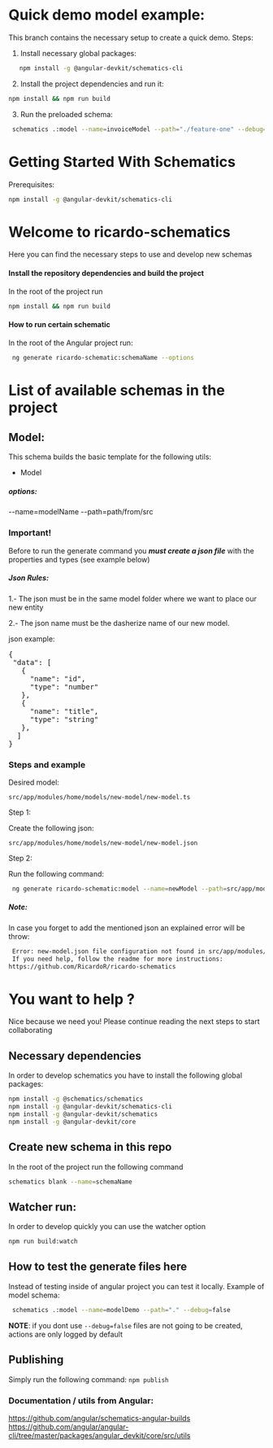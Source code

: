# Quick demo model example:

This branch contains the necessary setup to create a quick demo. Steps:

1. Install necessary global packages:

```bash
   npm install -g @angular-devkit/schematics-cli
```

2. Install the project dependencies and run it:

```bash
npm install && npm run build
```

3. Run the preloaded schema:

```bash
 schematics .:model --name=invoiceModel --path="./feature-one" --debug=false
```

# Getting Started With Schematics

Prerequisites:

```bash
npm install -g @angular-devkit/schematics-cli
```

# Welcome to ricardo-schematics

Here you can find the necessary steps to use and develop new schemas

#### Install the repository dependencies and build the project

In the root of the project run

```bash
npm install && npm run build
```

#### How to run certain schematic

In the root of the Angular project run:

```bash
 ng generate ricardo-schematic:schemaName --options
```

# List of available schemas in the project

## Model:

This schema builds the basic template for the following utils:

- Model

##### options:

--name=modelName
--path=path/from/src

### Important!

Before to run the generate command you **_must create a json file_** with the properties and types (see example below)

##### Json Rules:

1.- The json must be in the same model folder where we want to place our new entity

2.- The json name must be the dasherize name of our new model.

json example:

<pre>
{
 "data": [
   {
     "name": "id",
     "type": "number"
   },
   {
     "name": "title",
     "type": "string"
   },
  ]
}
</pre>

### Steps and example

Desired model:

`src/app/modules/home/models/new-model/new-model.ts`

Step 1:

Create the following json:

`src/app/modules/home/models/new-model/new-model.json`

Step 2:

Run the following command:

```bash
 ng generate ricardo-schematic:model --name=newModel --path=src/app/modules/home
```

##### Note:

In case you forget to add the mentioned json an explained error will be throw:

```bash
 Error: new-model.json file configuration not found in src/app/modules/home/models/new-model/new-model.json, please create it.
 If you need help, follow the readme for more instructions:
https://github.com/RicardoR/ricardo-schematics
```

# You want to help ?

Nice because we need you! Please continue reading the next steps to start collaborating

## Necessary dependencies

In order to develop schematics you have to install the following global packages:

```bash
npm install -g @schematics/schematics
npm install -g @angular-devkit/schematics-cli
npm install -g @angular-devkit/schematics
npm install -g @angular-devkit/core
```

## Create new schema in this repo

In the root of the project run the following command

```bash
schematics blank --name=schemaName
```

## Watcher run:

In order to develop quickly you can use the watcher option

```bash
npm run build:watch
```

## How to test the generate files here

Instead of testing inside of angular project you can test it locally.
Example of model schema:

```bash
 schematics .:model --name=modelDemo --path="." --debug=false
```

**NOTE**: if you dont use `--debug=false` files are not going to be created, actions are only logged by default

## Publishing

Simply run the following command: `npm publish`

### Documentation / utils from Angular:

https://github.com/angular/schematics-angular-builds
https://github.com/angular/angular-cli/tree/master/packages/angular_devkit/core/src/utils
